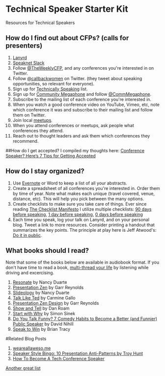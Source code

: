 # Technical Speaker Starter Kit

Resources for Technical Speakers

## How do I find out about CFPs? (calls for presenters)
1. [Lanyrd](http://www.lanyrd.com)
2. [Speaknet Slack](https://speaknet.herokuapp.com/)
3. Follow [@TheWeeklyCFP](http://www.twitter.com/theweeklycfp), and any conferences you're interested in on Twitter.
4. Follow [@callbackwomen](http://twitter.com/callbackwomen) on Twitter. (they tweet about speaking opportunities, so relevant for everyone).
5. Sign up for [Technically Speaking](http://www.techspeak.email) list.
6. Sign up for [Community Megaphone](http://communitymegaphone.com/) and follow [@CommMegaphone](https://twitter.com/CommMegaphone).
7. Subscribe to the mailing list of each conference you're interested in.
8. When you watch a good conference video on YouTube, Vimeo, etc, note which conference it was and subscribe to their mailing list and follow them on Twitter.
9. Join local [meetups](http://www.meetup.com).   
10. When you attend conferences or meetups, ask people what conferences they attend.  
11. Reach out to thought leaders and ask them which conferences they recommend.

##How do I get accepted?
I compiled my thoughts here: [Conference Speaker? Here’s 7 Tips for Getting Accepted](https://medium.com/@housecor/conference-speaker-here-s-7-tips-for-getting-accepted-6151af513148#.7tc60xofe)

## How do I stay organized?
1. Use [Evernote](https://evernote.com) or Word to keep a list of all your abstracts.
2. Create a spreadsheet of all conferences you're interested in. Order them by time of year. Note what makes each unique (travel covered, venue, distance, etc). This will help you pick between the many options.
3. Create checklists to make sure you take care of things. Ever since reading [The Checklist Manifesto](http://www.amazon.com/gp/product/0312430000/ref=as_li_qf_sp_asin_il_tl?ie=UTF8&camp=1789&creative=9325&creativeASIN=0312430000&linkCode=as2&tag=outlier-20&linkId=A5G36554ZQZYVVFT) I utilize multiple checklists: [90 days before speaking](https://www.evernote.com/l/AAiDTMSauUNJaa9Bm7sFzV1Gx8-kPYgSyvo), [1 day before speaking](https://www.evernote.com/l/AAiEvTX0KaFO1J9cwL_CybldCxRNxtuKmp8), [0 days before speaking](https://www.evernote.com/l/AAi862TYcX9AJ6qqbNc9Bx_8vkSuhS3cggg)
4. Each time you speak, log your talk on Lanyrd, and on your personal blog. Tweet a link to more resources. Consider printing a handout that summarizes the key points. The principle at play here is Jeff Atwood's: [Do it in public](http://blog.codinghorror.com/how-to-stop-sucking-and-be-awesome-instead/).

## What books should I read?
Note that some of the books below are available in audiobook format. If you don't have time to read a book, [multi-thread your life](http://www.pluralsight.com/courses/career-reboot-for-developer-mind) by listening while driving and excercising.

1. [Resonate](http://www.amazon.com/gp/product/0470632011/ref=as_li_qf_sp_asin_il_tl?ie=UTF8&camp=1789&creative=9325&creativeASIN=0470632011&linkCode=as2&tag=outlier-20&linkId=UCSGCKN3MAATURNT) by Nancy Duarte
2. [Presentation Zen](http://www.amazon.com/gp/product/0321811984/ref=as_li_qf_sp_asin_il_tl?ie=UTF8&camp=1789&creative=9325&creativeASIN=0321811984&linkCode=as2&tag=outlier-20&linkId=6QQ6YOJTC3LIDKQW) by Garr Reynolds
3. [Slideology](http://www.amazon.com/gp/product/0596522347/ref=as_li_qf_sp_asin_il_tl?ie=UTF8&camp=1789&creative=9325&creativeASIN=0596522347&linkCode=as2&tag=outlier-20&linkId=D24EHPGQZYB2A6VA) by Nancy Duarte
4. [Talk Like Ted](http://www.amazon.com/gp/product/1250061539/ref=as_li_qf_sp_asin_il_tl?ie=UTF8&camp=1789&creative=9325&creativeASIN=1250061539&linkCode=as2&tag=outlier-20&linkId=NPFCWJDUHGI5EBJD) by Carmine Gallo
5. [Presentation Zen Design](http://www.amazon.com/gp/product/0321934156/ref=as_li_qf_sp_asin_il_tl?ie=UTF8&camp=1789&creative=9325&creativeASIN=0321934156&linkCode=as2&tag=outlier-20&linkId=FOBJS2YFJY6IOLMU) by Garr Reynolds
6. [Show and Tell](https://www.amazon.com/gp/product/1591848024/ref=as_li_tl?ie=UTF8&tag=outlier-20&camp=1789&creative=9325&linkCode=as2&creativeASIN=1591848024&linkId=f1b3b5e2868017e02ae8b347228094e5) by Dan Roam
7. [Start with Why](http://www.amazon.com/gp/product/1591846447/ref=as_li_qf_sp_asin_il_tl?ie=UTF8&camp=1789&creative=9325&creativeASIN=1591846447&linkCode=as2&tag=outlier-20&linkId=GLWQF6H2KUBGJR36) by Simon Sinek
8. [Do You Talk Funny? 7 Comedy Habits to Become a Better (and Funnier) Public Speaker](http://www.amazon.com/gp/product/1505819296/ref=as_li_tl?ie=UTF8&camp=1789&creative=9325&creativeASIN=1505819296&linkCode=as2&tag=outlier-20&linkId=VJZDB4CA2KVCDXTN) by David Nihill
9. [Speak to Win](http://www.amazon.com/gp/product/0814401570/ref=as_li_qf_sp_asin_il_tl?ie=UTF8&camp=1789&creative=9325&creativeASIN=0814401570&linkCode=as2&tag=bitnatcom-20&linkId=7LZLFE4I5SQWJNYK) by Brian Tracy

#Related Blog Posts
1. [weareallaweso.me](http://weareallaweso.me)  
2. [Speaker Style Bingo: 10 Presentation Anti-Patterns by Troy Hunt](http://www.troyhunt.com/2015/06/speaker-style-bingo-10-presentation.html)  
3. [How To Become A Tech Conference Speaker](http://www.exceptionnotfound.net/how-to-become-a-tech-conference-speaker)

[Another great list](https://github.com/matteofigus/awesome-speaking)
